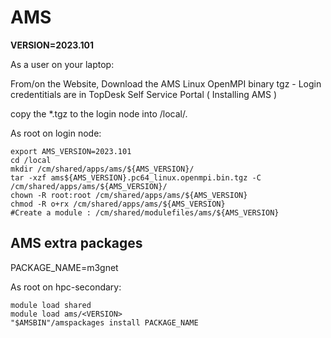 # AMS

**VERSION=2023.101**

As a user on your laptop:

From/on the Website, Download the AMS Linux OpenMPI binary tgz - Login credentitials are in TopDesk Self Service Portal ( Installing AMS )

copy the *.tgz to the login node into /local/.

As root on login node:

```shell
export AMS_VERSION=2023.101
cd /local
mkdir /cm/shared/apps/ams/${AMS_VERSION}/
tar -xzf ams${AMS_VERSION}.pc64_linux.openmpi.bin.tgz -C /cm/shared/apps/ams/${AMS_VERSION}/
chown -R root:root /cm/shared/apps/ams/${AMS_VERSION}
chmod -R o+rx /cm/shared/apps/ams/${AMS_VERSION}
#Create a module : /cm/shared/modulefiles/ams/${AMS_VERSION}
```

## AMS extra packages

PACKAGE_NAME=m3gnet

As root on hpc-secondary:

```shell
module load shared
module load ams/<VERSION>
"$AMSBIN"/amspackages install PACKAGE_NAME
```